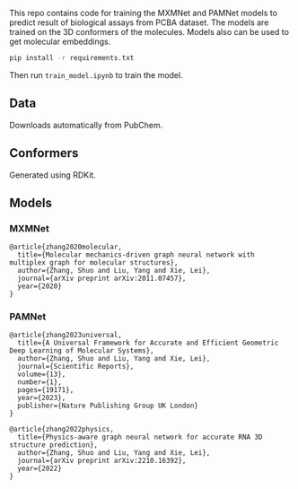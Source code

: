 This repo contains code for training the MXMNet and PAMNet models to predict result of biological assays from PCBA dataset. The models are trained on the 3D conformers of the molecules. Models also can be used to get molecular embeddings.

```bash
pip install -r requirements.txt
```

Then run `train_model.ipynb` to train the model.

## Data

Downloads automatically from PubChem.

## Conformers

Generated using RDKit.

## Models

### MXMNet

```
@article{zhang2020molecular,
  title={Molecular mechanics-driven graph neural network with multiplex graph for molecular structures},
  author={Zhang, Shuo and Liu, Yang and Xie, Lei},
  journal={arXiv preprint arXiv:2011.07457},
  year={2020}
}
```

### PAMNet

```
@article{zhang2023universal,
  title={A Universal Framework for Accurate and Efficient Geometric Deep Learning of Molecular Systems},
  author={Zhang, Shuo and Liu, Yang and Xie, Lei},
  journal={Scientific Reports},
  volume={13},
  number={1},
  pages={19171},
  year={2023},
  publisher={Nature Publishing Group UK London}
}

@article{zhang2022physics,
  title={Physics-aware graph neural network for accurate RNA 3D structure prediction},
  author={Zhang, Shuo and Liu, Yang and Xie, Lei},
  journal={arXiv preprint arXiv:2210.16392},
  year={2022}
}
```